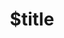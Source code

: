 ---
title: $title
second_title: Aspose.Cells for .NET API Reference
description: $description
type: docs
weight: $weight
url: /hu/net/$ref/
---